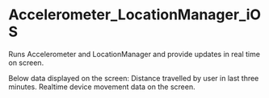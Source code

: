 # Accelerometer_LocationManager_iOS
Runs Accelerometer and LocationManager and provide updates in real time on screen.

Below data displayed on the screen:
Distance travelled by user in last three minutes.
Realtime device movement data on the screen.
